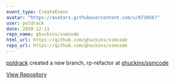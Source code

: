 ```yaml
---
event_type: CreateEvent
avatar: "https://avatars.githubusercontent.com/u/871056?"
user: poldrack
date: 2020-12-11
repo_name: ghuckins/ssmcode
html_url: https://github.com/ghuckins/ssmcode
repo_url: https://github.com/ghuckins/ssmcode
---
```


<a href='https://github.com/poldrack' target='_blank'>poldrack</a> created a new branch, rp-refactor at <a href='https://github.com/ghuckins/ssmcode' target='_blank'>ghuckins/ssmcode</a>

<a href='https://github.com/ghuckins/ssmcode' target='_blank'>View Repository</a>